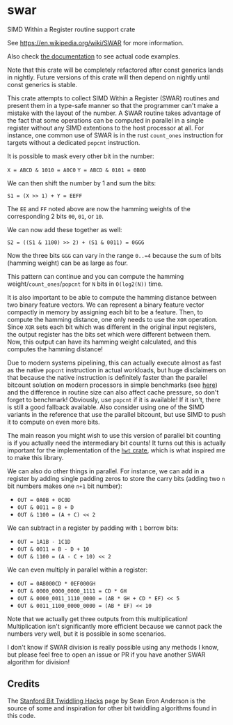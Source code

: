 # swar

SIMD Within a Register routine support crate

See <https://en.wikipedia.org/wiki/SWAR> for more information.

Also check [the documentation](https://docs.rs/swar/) to see actual code examples.

Note that this crate will be completely refactored after const generics lands in nightly. Future versions of this crate will then depend on nightly until const generics is stable.

This crate attempts to collect SIMD Within a Register (SWAR) routines and present them in a type-safe manner so that the programmer can't make a mistake with the layout of the number. A SWAR routine takes advantage of the fact that some operations can be computed in parallel in a single register without any SIMD extentions to the host processor at all. For instance, one common use of SWAR is in the rust `count_ones` instruction for targets without a dedicated `popcnt` instruction.

It is possible to mask every other bit in the number:

`X = ABCD & 1010 = A0C0`
`Y = ABCD & 0101 = 0B0D`

We can then shift the number by 1 and sum the bits:

`S1 = (X >> 1) + Y = EEFF`

The `EE` and `FF` noted above are now the hamming weights of the corresponding 2 bits `00`, `01`, or `10`.

We can now add these together as well:

`S2 = ((S1 & 1100) >> 2) + (S1 & 0011) = 0GGG`

Now the three bits `GGG` can vary in the range `0..=4` because the sum of bits (hamming weight) can be as large as four.

This pattern can continue and you can compute the hamming weight/`count_ones`/`popcnt` for `N` bits in `O(log2(N))` time.

It is also important to be able to compute the hamming distance between two binary feature vectors. We can represent a binary feature vector compactly in memory by assigning each bit to be a feature. Then, to compute the hamming distance, one only needs to use the `XOR` operation. Since `XOR` sets each bit which was different in the original input registers, the output register has the bits set which were different between them. Now, this output can have its hamming weight calculated, and this computes the hamming distance!

Due to modern systems pipelining, this can actually execute almost as fast as the native `popcnt` instruction in actual workloads, but huge disclaimers on that because the native instruction is definitely faster than the parallel bitcount solution on modern processors in simple benchmarks (see [here](http://0x80.pl/articles/sse-popcount.html)) and the difference in routine size can also affect cache pressure, so don't forget to benchmark! Obviously, use `popcnt` if it is available! If it isn't, there is still a good fallback available. Also consider using one of the SIMD variants in the reference that use the parallel bitcount, but use SIMD to push it to compute on even more bits.

The main reason you might wish to use this version of parallel bit counting is if you actually need the intermediary bit counts! It turns out this is actually important for the implementation of the [`hwt` crate](https://github.com/vadixidav/hwt), which is what inspired me to make this library.

We can also do other things in parallel. For instance, we can add in a register by adding single padding zeros to store the carry bits (adding two `n` bit numbers makes one `n+1` bit number):

- `OUT = 0A0B + 0C0D`
- `OUT & 0011 = B + D`
- `OUT & 1100 = (A + C) << 2`

We can subtract in a register by padding with `1` borrow bits:

- `OUT = 1A1B - 1C1D`
- `OUT & 0011 = B - D + 10`
- `OUT & 1100 = (A - C + 10) << 2`

We can even multiply in parallel within a register:

- `OUT = 0AB000CD * 0EF000GH`
- `OUT & 0000_0000_0000_1111 = CD * GH`
- `OUT & 0000_0011_1110_0000 = (AB * GH + CD * EF) << 5`
- `OUT & 0011_1100_0000_0000 = (AB * EF) << 10`

Note that we actually get three outputs from this multiplication! Multiplication isn't significantly more
efficient because we cannot pack the numbers very well, but it is possible in some scenarios.

I don't know if SWAR division is really possible using any methods I know, but please feel free to open an issue or PR if you have another SWAR algorithm for division!

## Credits

The [Stanford Bit Twiddling Hacks](https://graphics.stanford.edu/~seander/bithacks.html) page by Sean Eron Anderson is the source of some and inspiration for other bit twiddling algorithms found in this code.